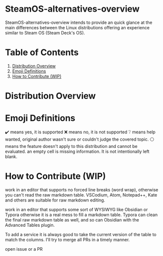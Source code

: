 # SteamOS-alternatives-overview
SteamOS-alternatives-overview intends to provide an quick glance at the main differences between the Linux distributions offering an experience similar to Steam OS (Steam Deck's OS).

# Table of Contents
1. [Distribution Overview](https://github.com/berserkwarwolf/steamos-alternatives-overview#distribution-overview)
2. [Emoji Definitions](https://github.com/berserkwarwolf/steamos-alternatives-overview#emoji-definitions)
3. [How to Contribute (WIP)](https://github.com/berserkwarwolf/steamos-alternatives-overview#how-to-contribute-wip)

# Distribution Overview


# Emoji Definitions
✔️ means yes, it is supported
❌ means no, it is not supported
❔ means help wanted, original author wasn't sure or couldn't judge the covered topic.
⚪ means the feature doesn't apply to this distribution and cannot be evaluated.
an empty cell is missing information. It is not intentionally left blank.

# How to Contribute (WIP)
work in an editor that supports no forced line breaks (word wrap), otherwise you can't read the raw markdown table. VSCodium, Atom, Notepad++, Kate and others are suitable for raw markdown editing.

work in an editor that supports some sort of WYSIWYG like Obsidian or Typora otherwise it is a real mess to fill a markdown table. Typora can clean the final raw markdown table as well, and so can Obsidian with the Advanced Tables plugin.

To add a service it is always good to take the current version of the table to match the columns. I'll try to merge all PRs in a timely manner.

open issue or a PR
